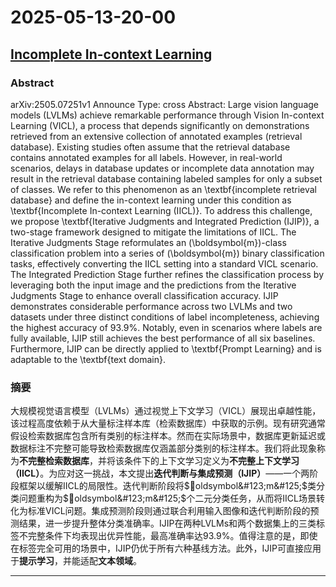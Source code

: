 # 2025-05-13-20-00

## [Incomplete In-context Learning](https://arxiv.org/abs/2505.07251)

### Abstract
arXiv:2505.07251v1 Announce Type: cross 
Abstract: Large vision language models (LVLMs) achieve remarkable performance through Vision In-context Learning (VICL), a process that depends significantly on demonstrations retrieved from an extensive collection of annotated examples (retrieval database). Existing studies often assume that the retrieval database contains annotated examples for all labels. However, in real-world scenarios, delays in database updates or incomplete data annotation may result in the retrieval database containing labeled samples for only a subset of classes. We refer to this phenomenon as an \textbf&#123;incomplete retrieval database&#125; and define the in-context learning under this condition as \textbf&#123;Incomplete In-context Learning (IICL)&#125;. To address this challenge, we propose \textbf&#123;Iterative Judgments and Integrated Prediction (IJIP)&#125;, a two-stage framework designed to mitigate the limitations of IICL. The Iterative Judgments Stage reformulates an \(\boldsymbol&#123;m&#125;\)-class classification problem into a series of \(\boldsymbol&#123;m&#125;\) binary classification tasks, effectively converting the IICL setting into a standard VICL scenario. The Integrated Prediction Stage further refines the classification process by leveraging both the input image and the predictions from the Iterative Judgments Stage to enhance overall classification accuracy. IJIP demonstrates considerable performance across two LVLMs and two datasets under three distinct conditions of label incompleteness, achieving the highest accuracy of 93.9\%. Notably, even in scenarios where labels are fully available, IJIP still achieves the best performance of all six baselines. Furthermore, IJIP can be directly applied to \textbf&#123;Prompt Learning&#125; and is adaptable to the \textbf&#123;text domain&#125;.

### 摘要
大规模视觉语言模型（LVLMs）通过视觉上下文学习（VICL）展现出卓越性能，该过程高度依赖于从大量标注样本库（检索数据库）中获取的示例。现有研究通常假设检索数据库包含所有类别的标注样本。然而在实际场景中，数据库更新延迟或数据标注不完整可能导致检索数据库仅涵盖部分类别的标注样本。我们将此现象称为**不完整检索数据库**，并将该条件下的上下文学习定义为**不完整上下文学习（IICL）**。为应对这一挑战，本文提出**迭代判断与集成预测（IJIP）**——一个两阶段框架以缓解IICL的局限性。迭代判断阶段将$oldsymbol&#123;m&#125;$类分类问题重构为$oldsymbol&#123;m&#125;$个二元分类任务，从而将IICL场景转化为标准VICL问题。集成预测阶段则通过联合利用输入图像和迭代判断阶段的预测结果，进一步提升整体分类准确率。IJIP在两种LVLMs和两个数据集上的三类标签不完整条件下均表现出优异性能，最高准确率达93.9%。值得注意的是，即使在标签完全可用的场景中，IJIP仍优于所有六种基线方法。此外，IJIP可直接应用于**提示学习**，并能适配**文本领域**。

---

